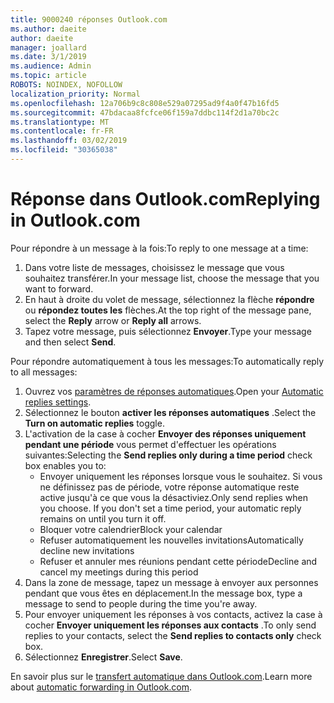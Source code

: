 ```yaml
---
title: 9000240 réponses Outlook.com
ms.author: daeite
author: daeite
manager: joallard
ms.date: 3/1/2019
ms.audience: Admin
ms.topic: article
ROBOTS: NOINDEX, NOFOLLOW
localization_priority: Normal
ms.openlocfilehash: 12a706b9c8c808e529a07295ad9f4a0f47b16fd5
ms.sourcegitcommit: 47bdacaa8fcfce06f159a7ddbc114f2d1a70bc2c
ms.translationtype: MT
ms.contentlocale: fr-FR
ms.lasthandoff: 03/02/2019
ms.locfileid: "30365038"
---
```

# <a name="replying-in-outlookcom"></a><span data-ttu-id="66783-102">Réponse dans Outlook.com</span><span class="sxs-lookup"><span data-stu-id="66783-102">Replying in Outlook.com</span></span>

<span data-ttu-id="66783-103">Pour répondre à un message à la fois:</span><span class="sxs-lookup"><span data-stu-id="66783-103">To reply to one message at a time:</span></span>

1. <span data-ttu-id="66783-104">Dans votre liste de messages, choisissez le message que vous souhaitez transférer.</span><span class="sxs-lookup"><span data-stu-id="66783-104">In your message list, choose the message that you want to forward.</span></span>
2. <span data-ttu-id="66783-105">En haut à droite du volet de message, sélectionnez la flèche **répondre** ou **répondez toutes les** flèches.</span><span class="sxs-lookup"><span data-stu-id="66783-105">At the top right of the message pane, select the **Reply** arrow or **Reply all** arrows.</span></span>
3. <span data-ttu-id="66783-106">Tapez votre message, puis sélectionnez **Envoyer**.</span><span class="sxs-lookup"><span data-stu-id="66783-106">Type your message and then select **Send**.</span></span>

<span data-ttu-id="66783-107">Pour répondre automatiquement à tous les messages:</span><span class="sxs-lookup"><span data-stu-id="66783-107">To automatically reply to all messages:</span></span>

1. <span data-ttu-id="66783-108">Ouvrez vos [paramètres de réponses automatiques](https://outlook.live.com/mail/options/mail/automaticReplies/automaticRepliesOption).</span><span class="sxs-lookup"><span data-stu-id="66783-108">Open your [Automatic replies settings](https://outlook.live.com/mail/options/mail/automaticReplies/automaticRepliesOption).</span></span>
2. <span data-ttu-id="66783-109">Sélectionnez le bouton **activer les réponses automatiques** .</span><span class="sxs-lookup"><span data-stu-id="66783-109">Select the **Turn on automatic replies** toggle.</span></span>
3. <span data-ttu-id="66783-110">L'activation de la case à cocher **Envoyer des réponses uniquement pendant une période** vous permet d'effectuer les opérations suivantes:</span><span class="sxs-lookup"><span data-stu-id="66783-110">Selecting the **Send replies only during a time period** check box enables you to:</span></span>
    - <span data-ttu-id="66783-p101">Envoyer uniquement les réponses lorsque vous le souhaitez. Si vous ne définissez pas de période, votre réponse automatique reste active jusqu'à ce que vous la désactiviez.</span><span class="sxs-lookup"><span data-stu-id="66783-p101">Only send replies when you choose. If you don't set a time period, your automatic reply remains on until you turn it off.</span></span>
    - <span data-ttu-id="66783-113">Bloquer votre calendrier</span><span class="sxs-lookup"><span data-stu-id="66783-113">Block your calendar</span></span>
    - <span data-ttu-id="66783-114">Refuser automatiquement les nouvelles invitations</span><span class="sxs-lookup"><span data-stu-id="66783-114">Automatically decline new invitations</span></span>
    - <span data-ttu-id="66783-115">Refuser et annuler mes réunions pendant cette période</span><span class="sxs-lookup"><span data-stu-id="66783-115">Decline and cancel my meetings during this period</span></span>
4. <span data-ttu-id="66783-116">Dans la zone de message, tapez un message à envoyer aux personnes pendant que vous êtes en déplacement.</span><span class="sxs-lookup"><span data-stu-id="66783-116">In the message box, type a message to send to people during the time you're away.</span></span>
5. <span data-ttu-id="66783-117">Pour envoyer uniquement les réponses à vos contacts, activez la case à cocher **Envoyer uniquement les réponses aux contacts** .</span><span class="sxs-lookup"><span data-stu-id="66783-117">To only send replies to your contacts, select the **Send replies to contacts only** check box.</span></span>
6. <span data-ttu-id="66783-118">Sélectionnez **Enregistrer**.</span><span class="sxs-lookup"><span data-stu-id="66783-118">Select **Save**.</span></span>

<span data-ttu-id="66783-119">En savoir plus sur le [transfert automatique dans Outlook.com](https://support.office.com/article/14614626-9855-48dc-a986-dec81d07b1a0).</span><span class="sxs-lookup"><span data-stu-id="66783-119">Learn more about [automatic forwarding in Outlook.com](https://support.office.com/article/14614626-9855-48dc-a986-dec81d07b1a0).</span></span>